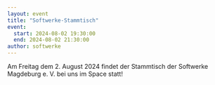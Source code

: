```yaml
---
layout: event
title: "Softwerke-Stammtisch"
event:
  start: 2024-08-02 19:30:00
  end: 2024-08-02 21:30:00
author: softwerke
---
```


Am Freitag dem 2. August 2024 findet der Stammtisch der Softwerke Magdeburg e. V. bei uns im Space statt!
